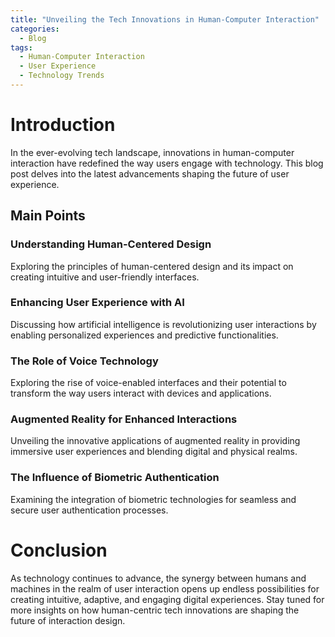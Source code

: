 ```yaml
---
title: "Unveiling the Tech Innovations in Human-Computer Interaction"
categories:
  - Blog
tags:
  - Human-Computer Interaction
  - User Experience
  - Technology Trends
---
```


# Introduction
In the ever-evolving tech landscape, innovations in human-computer interaction have redefined the way users engage with technology. This blog post delves into the latest advancements shaping the future of user experience.

## Main Points
### Understanding Human-Centered Design
Exploring the principles of human-centered design and its impact on creating intuitive and user-friendly interfaces.

### Enhancing User Experience with AI
Discussing how artificial intelligence is revolutionizing user interactions by enabling personalized experiences and predictive functionalities.

### The Role of Voice Technology
Exploring the rise of voice-enabled interfaces and their potential to transform the way users interact with devices and applications.

### Augmented Reality for Enhanced Interactions
Unveiling the innovative applications of augmented reality in providing immersive user experiences and blending digital and physical realms.

### The Influence of Biometric Authentication
Examining the integration of biometric technologies for seamless and secure user authentication processes.

# Conclusion
As technology continues to advance, the synergy between humans and machines in the realm of user interaction opens up endless possibilities for creating intuitive, adaptive, and engaging digital experiences. Stay tuned for more insights on how human-centric tech innovations are shaping the future of interaction design.